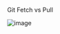 
Git Fetch vs Pull

![image](https://user-images.githubusercontent.com/24622526/126252267-711f6be8-0cfd-4e95-b18b-16c5fd803f71.png)
